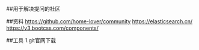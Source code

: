##用于解决提问的社区


##资料
https://github.com/home-lover/community
https://elasticsearch.cn/
https://v3.bootcss.com/components/


##工具
1.git官网下载
